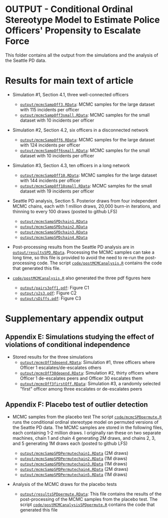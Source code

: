 OUTPUT - Conditional Ordinal Stereotype Model to Estimate Police Officers' Propensity to Escalate Force
================

This folder contains all the output from the simulations and the analysis of the Seattle PD data.

# Results for main text of article

- Simulation #1, Section 4.1, three well-connected officers
    - [`output/mcmcSampOff3.RData`](mcmcSampOff3.RData): MCMC samples for the large dataset with 115 incidents per officer
    - [`output/mcmcSampOff3small.RData`](mcmcSampOff3small.RData): MCMC samples for the small dataset with 10 incidents per officer
    
- Simulation #2, Section 4.2, six officers in a disconnected network
    - [`output/mcmcSampOff6.RData`](mcmcSampOff6.RData): MCMC samples for the large dataset with 124 incidents per officer
    - [`output/mcmcSampOff6small.RData`](mcmcSampOff6small.RData): MCMC samples for the small dataset with 10 incidents per officer
    
- Simulation #3, Section 4.3, ten officers in a long network
    - [`output/mcmcSampOff10.RData`](mcmcSampOff10.RData): MCMC samples for the large dataset with 144 incidents per officer
    - [`output/mcmcSampOff10small.RData`](mcmcSampOff10small.RData): MCMC samples for the small dataset with 19 incidents per officer
    
- Seattle PD analysis, Section 5. Posterior draws from four independent MCMC chains, each with 1 million draws, 20,000 burn-in iterations, and thinning to every 100 draws (posted to github LFS)
    - [`output/mcmcSampSPDchain1.RData`](mcmcSampSPDchain1.RData)
    - [`output/mcmcSampSPDchain2.RData`](mcmcSampSPDchain2.RData)
    - [`output/mcmcSampSPDchain3.RData`](mcmcSampSPDchain3.RData)
    - [`output/mcmcSampSPDchain4.RData`](mcmcSampSPDchain4.RData)
    
- Post-processing results from the Seattle PD analysis are in [`output/resultsSPD.RData`](resultsSPD.RData). Processing the MCMC samples can take a long time, so this file is provided to avoid the need to re-run the post-processing code. The script [`code/postMCMCanalysis.R`](../code/postMCMCanalysis.R) contains the code that generated this file.

- [`code/postMCMCanalysis.R`](../code/postMCMCanalysis.R) also generated the three pdf figures here
    - [`output/pairs3off1.pdf`](pairs3off1.pdf): Figure C1
    - [`output/s2s3.pdf`](s2s3.pdf): Figure C2
    - [`output/sDiffs.pdf`](sDiffs.pdf): Figure C3
    
# Supplementary appendix output

## Appendix E: Simulations studying the effect of violations of conditional independence

- Stored results for the three simulations
    - [`output/mcmcOff3depend.RData`](mcmcOff3depend.RData): Simulation #1, three officers where Officer 1 escalates/de-escalates others
    - [`output/mcmcOff30depend.RData`](mcmcOff30depend.RData): Simulation #2, thirty officers where Officer 1 de-escalates peers and Officer 30 escalates them
    - [`output/mcmcOff3firstOff.RData`](mcmcOff3firstOff.RData): Simulation #3, a randomly selected "first" officer among three escalates or de-escalates peers

## Appendix F: Placebo test of outlier detection

- MCMC samples from the placebo test The script [`code/mcmcSPDpermute.R`](../code/mcmcSPDpermute.R) runs the conditional ordinal stereotype model on permuted versions of the Seattle PD data. The MCMC samples are stored in the following files, each containing 1-2 million draws. I originally ran these on two separate machines, chain 1 and chain 4 generating 2M draws, and chains 2, 3, and 5 generating 1M draws each  (posted to github LFS)
    - [`output/mcmcSampSPDPermutechain1.RData`](mcmcSampSPDPermutechain1.RData) (2M draws)
    - [`output/mcmcSampSPDPermutechain2.RData`](mcmcSampSPDPermutechain2.RData) (1M draws)
    - [`output/mcmcSampSPDPermutechain3.RData`](mcmcSampSPDPermutechain3.RData) (1M draws)
    - [`output/mcmcSampSPDPermutechain4.RData`](mcmcSampSPDPermutechain4.RData) (2M draws)
    - [`output/mcmcSampSPDPermutechain5.RData`](mcmcSampSPDPermutechain5.RData) (1M draws)

- Analysis of the MCMC draws for the placebo tests
    - [`output/resultsSPDpermute.RData`](resultsSPDpermute.RData): This file contains the results of the post-processing of the MCMC samples from the placebo test. The script [`code/postMCMCanalysisSPDpermute.R`](../code/postMCMCanalysisSPDpermute.R) contains the code that generated this file
